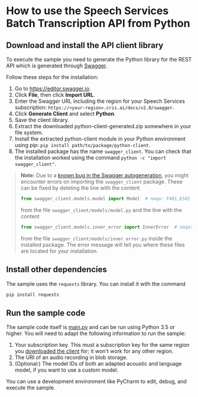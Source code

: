 # How to use the Speech Services Batch Transcription API from Python

## Download and install the API client library

To execute the sample you need to generate the Python library for the REST API which is generated through [Swagger](swagger.io).

Follow these steps for the installation:

1. Go to https://editor.swagger.io.
1. Click **File**, then click **Import URL**.
1. Enter the Swagger URL including the region for your Speech Services subscription: `https://<your-region>.cris.ai/docs/v2.0/swagger`.
1. Click **Generate Client** and select **Python**.
1. Save the client library.
1. Extract the downloaded python-client-generated.zip somewhere in your file system.
1. Install the extracted python-client module in your Python environment using pip: `pip install path/to/package/python-client`.
1. The installed package has the name `swagger_client`. You can check that the installation worked using the command `python -c "import swagger_client"`.

> **Note:**
> Due to a [known bug in the Swagger autogeneration](https://github.com/swagger-api/swagger-codegen/issues/7541), you might encounter errors on importing the `swagger_client` package.
> These can be fixed by deleting the line with the content
> ```py
> from swagger_client.models.model import Model  # noqa: F401,E501
> ```
> from the file `swagger_client/models/model.py` and the line with the content
> ```py
> from swagger_client.models.inner_error import InnerError  # noqa: F401,E501
> ```
> from the file `swagger_client/models/inner_error.py` inside the installed package. The error message will tell you where these files are located for your installation.

## Install other dependencies

The sample uses the `requests` library. You can install it with the command

```bash
pip install requests
```

## Run the sample code

The sample code itself is [main.py](python-client/main.py) and can be run using Python 3.5 or higher.
You will need to adapt the following information to run the sample:

1. Your subscription key. This must a subscription key for the same region you [downloaded the client](#download-and-install-the-api-client-library) for; it won't work for any other region.
1. The URI of an audio recording in blob storage.
1. (Optional:) The model IDs of both an adapted acoustic and language model, if you want to use a custom model.

You can use a development environment like PyCharm to edit, debug, and execute the sample.
